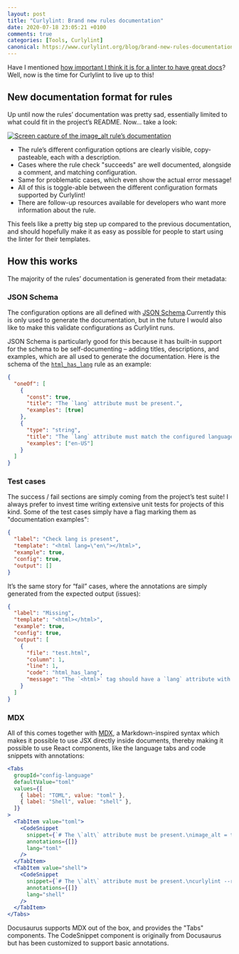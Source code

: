 ```yaml
---
layout: post
title: "Curlylint: Brand new rules documentation"
date: 2020-07-18 23:05:21 +0100
comments: true
categories: [Tools, Curlylint]
canonical: https://www.curlylint.org/blog/brand-new-rules-documentation
---
```


Have I mentioned [how important I think it is for a linter to have great docs](/welcome-to-curlylint)? Well, now is the time for Curlylint to live up to this!

<!-- more -->

## New documentation format for rules

Up until now the rules’ documentation was pretty sad, essentially limited to what could fit in the project’s README. Now… take a look:

[![Screen capture of the image_alt rule’s documentation](/images/blog/curlylint-brand-new-rules-documentation.png)](https://www.curlylint.org/docs/rules/image_alt)

- The rule’s different configuration options are clearly visible, copy-pasteable, each with a description.
- Cases where the rule check "succeeds" are well documented, alongside a comment, and matching configuration.
- Same for problematic cases, which even show the actual error message!
- All of this is toggle-able between the different configuration formats supported by Curlylint!
- There are follow-up resources available for developers who want more information about the rule.

This feels like a pretty big step up compared to the previous documentation, and should hopefully make it as easy as possible for people to start using the linter for their templates.

## How this works

The majority of the rules’ documentation is generated from their metadata:

### JSON Schema

The configuration options are all defined with [JSON Schema](https://json-schema.org/).Currently this is only used to generate the documentation, but in the future I would also like to make this validate configurations as Curlylint runs.

JSON Schema is particularly good for this because it has built-in support for the schema to be self-documenting – adding titles, descriptions, and examples, which are all used to generate the documentation. Here is the schema of the [`html_has_lang`](https://www.curlylint.org/docs/rules/html_has_lang) rule as an example:

```json
{
  "oneOf": [
    {
      "const": true,
      "title": "The `lang` attribute must be present.",
      "examples": [true]
    },
    {
      "type": "string",
      "title": "The `lang` attribute must match the configured language tag.",
      "examples": ["en-US"]
    }
  ]
}
```

### Test cases

The success / fail sections are simply coming from the project’s test suite! I always prefer to invest time writing extensive unit tests for projects of this kind. Some of the test cases simply have a flag marking them as "documentation examples":

```json
{
  "label": "Check lang is present",
  "template": "<html lang=\"en\"></html>",
  "example": true,
  "config": true,
  "output": []
}
```

It’s the same story for “fail” cases, where the annotations are simply generated from the expected output (issues):

```json
{
  "label": "Missing",
  "template": "<html></html>",
  "example": true,
  "config": true,
  "output": [
    {
      "file": "test.html",
      "column": 1,
      "line": 1,
      "code": "html_has_lang",
      "message": "The `<html>` tag should have a `lang` attribute with a valid value, describing the main language of the page"
    }
  ]
}
```

### MDX

All of this comes together with [MDX](https://mdxjs.com/), a Markdown-inspired syntax which makes it possible to use JSX directly inside documents, thereby making it possible to use React components, like the language tabs and code snippets with annotations:

```jsx
<Tabs
  groupId="config-language"
  defaultValue="toml"
  values={[
    { label: "TOML", value: "toml" },
    { label: "Shell", value: "shell" },
  ]}
>
  <TabItem value="toml">
    <CodeSnippet
      snippet={`# The \`alt\` attribute must be present.\nimage_alt = true`}
      annotations={[]}
      lang="toml"
    />
  </TabItem>
  <TabItem value="shell">
    <CodeSnippet
      snippet={`# The \`alt\` attribute must be present.\ncurlylint --rule 'image_alt: true' .`}
      annotations={[]}
      lang="shell"
    />
  </TabItem>
</Tabs>
```

Docusaurus supports MDX out of the box, and provides the "Tabs" components. The CodeSnippet component is originally from Docusaurus but has been customized to support basic annotations.
